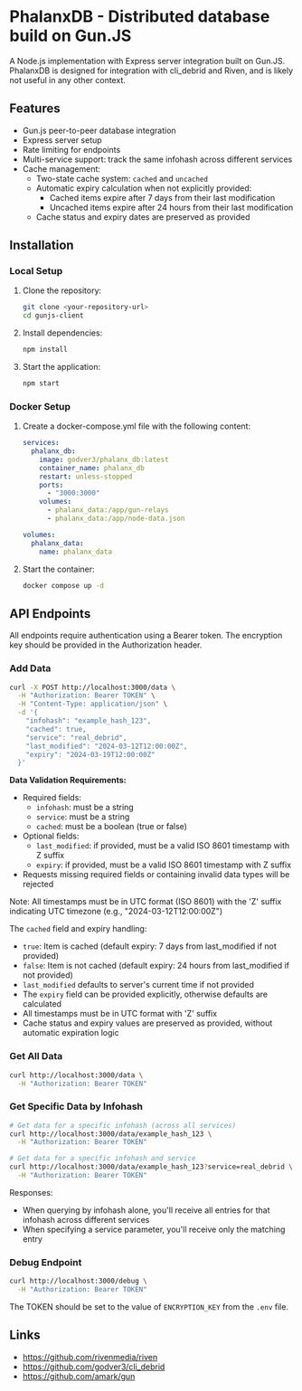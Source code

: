 # PhalanxDB - Distributed database build on Gun.JS

A Node.js implementation with Express server integration built on Gun.JS. PhalanxDB is designed for integration with cli_debrid and Riven, and is likely not useful in any other context.

## Features

- Gun.js peer-to-peer database integration
- Express server setup
- Rate limiting for endpoints
- Multi-service support: track the same infohash across different services
- Cache management:
  - Two-state cache system: `cached` and `uncached`
  - Automatic expiry calculation when not explicitly provided:
    - Cached items expire after 7 days from their last modification
    - Uncached items expire after 24 hours from their last modification
  - Cache status and expiry dates are preserved as provided

## Installation

### Local Setup

1. Clone the repository:
   ```bash
   git clone <your-repository-url>
   cd gunjs-client
   ```

2. Install dependencies:
   ```bash
   npm install
   ```

3. Start the application:
   ```bash
   npm start
   ```

### Docker Setup

1. Create a docker-compose.yml file with the following content:
   ```yaml
   services:
     phalanx_db:
       image: godver3/phalanx_db:latest
       container_name: phalanx_db
       restart: unless-stopped
       ports:
         - "3000:3000"
       volumes:
         - phalanx_data:/app/gun-relays
         - phalanx_data:/app/node-data.json

   volumes:
     phalanx_data:
       name: phalanx_data
   ```

2. Start the container:
   ```bash
   docker compose up -d
   ```

## API Endpoints

All endpoints require authentication using a Bearer token. The encryption key should be provided in the Authorization header.

### Add Data

```bash
curl -X POST http://localhost:3000/data \
  -H "Authorization: Bearer TOKEN" \
  -H "Content-Type: application/json" \
  -d '{
    "infohash": "example_hash_123",
    "cached": true,
    "service": "real_debrid",
    "last_modified": "2024-03-12T12:00:00Z",
    "expiry": "2024-03-19T12:00:00Z"
  }'
```

**Data Validation Requirements:**
- Required fields:
  - `infohash`: must be a string
  - `service`: must be a string
  - `cached`: must be a boolean (true or false)
- Optional fields:
  - `last_modified`: if provided, must be a valid ISO 8601 timestamp with Z suffix
  - `expiry`: if provided, must be a valid ISO 8601 timestamp with Z suffix
- Requests missing required fields or containing invalid data types will be rejected

Note: All timestamps must be in UTC format (ISO 8601) with the 'Z' suffix indicating UTC timezone (e.g., "2024-03-12T12:00:00Z")

The `cached` field and expiry handling:
- `true`: Item is cached (default expiry: 7 days from last_modified if not provided)
- `false`: Item is not cached (default expiry: 24 hours from last_modified if not provided)
- `last_modified` defaults to server's current time if not provided
- The `expiry` field can be provided explicitly, otherwise defaults are calculated
- All timestamps must be in UTC format with 'Z' suffix
- Cache status and expiry values are preserved as provided, without automatic expiration logic

### Get All Data

```bash
curl http://localhost:3000/data \
  -H "Authorization: Bearer TOKEN"
```

### Get Specific Data by Infohash

```bash
# Get data for a specific infohash (across all services)
curl http://localhost:3000/data/example_hash_123 \
  -H "Authorization: Bearer TOKEN"

# Get data for a specific infohash and service
curl http://localhost:3000/data/example_hash_123?service=real_debrid \
  -H "Authorization: Bearer TOKEN"
```

Responses:
- When querying by infohash alone, you'll receive all entries for that infohash across different services
- When specifying a service parameter, you'll receive only the matching entry

### Debug Endpoint

```bash
curl http://localhost:3000/debug \
  -H "Authorization: Bearer TOKEN"
```

The TOKEN should be set to the value of `ENCRYPTION_KEY` from the `.env` file. 

## Links

- https://github.com/rivenmedia/riven
- https://github.com/godver3/cli_debrid
- https://github.com/amark/gun